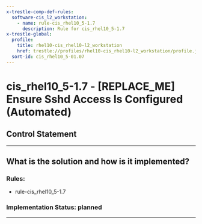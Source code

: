 ```yaml
---
x-trestle-comp-def-rules:
  software-cis_l2_workstation:
    - name: rule-cis_rhel10_5-1.7
      description: Rule for cis_rhel10_5-1.7
x-trestle-global:
  profile:
    title: rhel10-cis_rhel10-l2_workstation
    href: trestle://profiles/rhel10-cis_rhel10-l2_workstation/profile.json
  sort-id: cis_rhel10_5-01.07
---
```


# cis_rhel10_5-1.7 - \[REPLACE_ME\] Ensure Sshd Access Is Configured (Automated)

## Control Statement

______________________________________________________________________

## What is the solution and how is it implemented?

<!-- For implementation status enter one of: implemented, partial, planned, alternative, not-applicable -->

<!-- Note that the list of rules under ### Rules: is read-only and changes will not be captured after assembly to JSON -->

<!-- Add control implementation description here for control: cis_rhel10_5-1.7 -->

### Rules:

  - rule-cis_rhel10_5-1.7

### Implementation Status: planned

______________________________________________________________________
